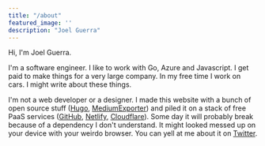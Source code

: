 ```yaml
---
title: "/about"
featured_image: ''
description: "Joel Guerra"
---
```


Hi, I'm Joel Guerra. 

I'm a software engineer. I like to work with Go, Azure and Javascript.
I get paid to make things for a very large company.
In my free time I work on cars. I might write about these things.

I'm not a web developer or a designer. I made this website with a bunch of open source stuff ([Hugo](https://gohugo.io/), [MediumExporter](https://github.com/xdamman/mediumexporter)) and piled it on a stack of free PaaS services ([GitHub](https://github.com), [Netlify](https://www.netlify.com/), [Cloudflare](https://cloudflare.com)). Some day it will probably break because of a dependency I don't understand. It might looked messed up on your device with your weirdo browser. You can yell at me about it on [Twitter](https://twitter.com/joelatwar).